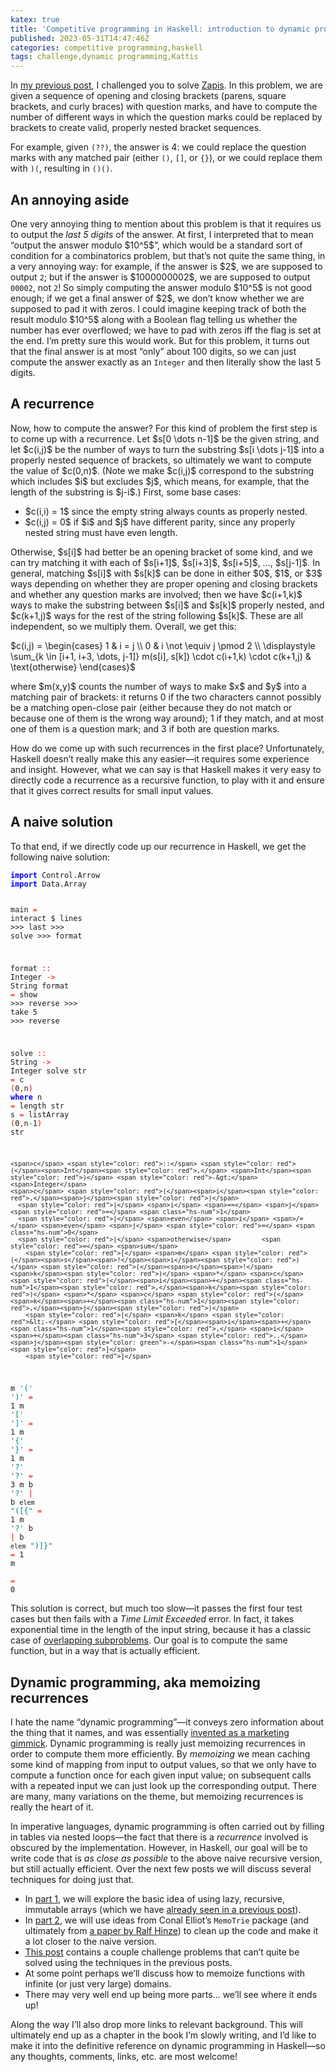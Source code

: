 ```yaml
---
katex: true
title: 'Competitive programming in Haskell: introduction to dynamic programming'
published: 2023-05-31T14:47:46Z
categories: competitive programming,haskell
tags: challenge,dynamic programming,Kattis
---
```


<p>In <a href="https://byorgey.wordpress.com/2023/05/24/competitive-programming-in-haskell-parsing-with-an-nfa/">my previous post</a>, I challenged you to solve <a href="https://open.kattis.com/problems/zapis">Zapis</a>. In this problem, we are given a sequence of opening and closing brackets (parens, square brackets, and curly braces) with question marks, and have to compute the number of different ways in which the question marks could be replaced by brackets to create valid, properly nested bracket sequences.</p>
<p>For example, given <code>(??)</code>, the answer is 4: we could replace the question marks with any matched pair (either <code>()</code>, <code>[]</code>, or <code>{}</code>), or we could replace them with <code>)(</code>, resulting in <code>()()</code>.</p>
<h2 id="an-annoying-aside">An annoying aside</h2>
<p>One very annoying thing to mention about this problem is that it requires us to output the <em>last 5 digits</em> of the answer. At first, I interpreted that to mean “output the answer modulo $10^5$”, which would be a standard sort of condition for a combinatorics problem, but that’s not quite the same thing, in a very annoying way: for example, if the answer is $2$, we are supposed to output <code>2</code>; but if the answer is $1000000002$, we are supposed to output <code>00002</code>, not <code>2</code>! So simply computing the answer modulo $10^5$ is not good enough; if we get a final answer of $2$, we don’t know whether we are supposed to pad it with zeros. I could imagine keeping track of both the result modulo $10^5$ along with a Boolean flag telling us whether the number has ever overflowed; we have to pad with zeros iff the flag is set at the end. I’m pretty sure this would work. But for this problem, it turns out that the final answer is at most “only” about 100 digits, so we can just compute the answer exactly as an <code>Integer</code> and then literally show the last 5 digits.</p>
<h2 id="a-recurrence">A recurrence</h2>
<p>Now, how to compute the answer? For this kind of problem the first step is to come up with a recurrence. Let $s[0 \dots n-1]$ be the given string, and let $c(i,j)$ be the number of ways to turn the substring $s[i \dots j-1]$ into a properly nested sequence of brackets, so ultimately we want to compute the value of $c(0,n)$. (Note we make $c(i,j)$ correspond to the substring which includes $i$ but excludes $j$, which means, for example, that the length of the substring is $j-i$.) First, some base cases:</p>
<ul>
<li>$c(i,i) = 1$ since the empty string always counts as properly nested.</li>
<li>$c(i,j) = 0$ if $i$ and $j$ have different parity, since any properly nested string must have even length.</li>
</ul>
<p>Otherwise, $s[i]$ had better be an opening bracket of some kind, and we can try matching it with each of $s[i+1]$, $s[i+3]$, $s[i+5]$, …, $s[j-1]$. In general, matching $s[i]$ with $s[k]$ can be done in either $0$, $1$, or $3$ ways depending on whether they are proper opening and closing brackets and whether any question marks are involved; then we have $c(i+1,k)$ ways to make the substring between $s[i]$ and $s[k]$ properly nested, and $c(k+1,j)$ ways for the rest of the string following $s[k]$. These are all independent, so we multiply them. Overall, we get this:</p>
<p>$c(i,j) = \begin{cases} 1 &amp; i = j \\ 0 &amp; i \not \equiv j \pmod 2 \\ \displaystyle \sum_{k \in [i+1, i+3, \dots, j-1]} m(s[i], s[k]) \cdot c(i+1,k) \cdot c(k+1,j) &amp; \text{otherwise} \end{cases}$</p>
<p>where $m(x,y)$ counts the number of ways to make $x$ and $y$ into a matching pair of brackets: it returns 0 if the two characters cannot possibly be a matching open-close pair (either because they do not match or because one of them is the wrong way around); 1 if they match, and at most one of them is a question mark; and 3 if both are question marks.</p>
<p>How do we come up with such recurrences in the first place? Unfortunately, Haskell doesn’t really make this any easier—it requires some experience and insight. However, what we can say is that Haskell makes it very easy to directly code a recurrence as a recursive function, to play with it and ensure that it gives correct results for small input values.</p>
<h2 id="a-naive-solution">A naive solution</h2>
<p>To that end, if we directly code up our recurrence in Haskell, we get the following naive solution:</p>
<pre class="sourceCode haskell"><code class="sourceCode haskell"><span style="color: blue;font-weight: bold">import</span> <span>Control.Arrow</span>
<span style="color: blue;font-weight: bold">import</span> <span>Data.Array</span>

<span>main</span> <span style="color: red">=</span> <span>interact</span> <span>$</span> <span>lines</span> <span>&gt;&gt;&gt;</span> <span>last</span> <span>&gt;&gt;&gt;</span> <span>solve</span> <span>&gt;&gt;&gt;</span> <span>format</span>

<span>format</span> <span style="color: red">::</span> <span>Integer</span> <span style="color: red">-&gt;</span> <span>String</span>
<span>format</span> <span style="color: red">=</span> <span>show</span> <span>&gt;&gt;&gt;</span> <span>reverse</span> <span>&gt;&gt;&gt;</span> <span>take</span> <span class="hs-num">5</span> <span>&gt;&gt;&gt;</span> <span>reverse</span>

<span>solve</span> <span style="color: red">::</span> <span>String</span> <span style="color: red">-&gt;</span> <span>Integer</span>
<span>solve</span> <span>str</span> <span style="color: red">=</span> <span>c</span> <span style="color: red">(</span><span class="hs-num">0</span><span style="color: red">,</span><span>n</span><span style="color: red">)</span>
  <span style="color: blue;font-weight: bold">where</span>
    <span>n</span> <span style="color: red">=</span> <span>length</span> <span>str</span>
    <span>s</span> <span style="color: red">=</span> <span>listArray</span> <span style="color: red">(</span><span class="hs-num">0</span><span style="color: red">,</span><span>n</span><span style="color: green">-</span><span class="hs-num">1</span><span style="color: red">)</span> <span>str</span>

    <span>c</span> <span style="color: red">::</span> <span style="color: red">(</span><span>Int</span><span style="color: red">,</span> <span>Int</span><span style="color: red">)</span> <span style="color: red">-&gt;</span> <span>Integer</span>
    <span>c</span> <span style="color: red">(</span><span>i</span><span style="color: red">,</span><span>j</span><span style="color: red">)</span>
      <span style="color: red">|</span> <span>i</span> <span>==</span> <span>j</span>           <span style="color: red">=</span> <span class="hs-num">1</span>
      <span style="color: red">|</span> <span>even</span> <span>i</span> <span>/=</span> <span>even</span> <span>j</span> <span style="color: red">=</span> <span class="hs-num">0</span>
      <span style="color: red">|</span> <span>otherwise</span>        <span style="color: red">=</span> <span>sum</span>
        <span style="color: red">[</span> <span>m</span> <span style="color: red">(</span><span>s</span><span>!</span><span>i</span><span style="color: red">)</span> <span style="color: red">(</span><span>s</span><span>!</span><span>k</span><span style="color: red">)</span> <span>*</span> <span>c</span> <span style="color: red">(</span><span>i</span><span>+</span><span class="hs-num">1</span><span style="color: red">,</span><span>k</span><span style="color: red">)</span> <span>*</span> <span>c</span> <span style="color: red">(</span><span>k</span><span>+</span><span class="hs-num">1</span><span style="color: red">,</span><span>j</span><span style="color: red">)</span>
        <span style="color: red">|</span> <span>k</span> <span style="color: red">&lt;-</span> <span style="color: red">[</span><span>i</span><span>+</span><span class="hs-num">1</span><span style="color: red">,</span> <span>i</span><span>+</span><span class="hs-num">3</span> <span style="color: red">..</span> <span>j</span><span style="color: green">-</span><span class="hs-num">1</span><span style="color: red">]</span>
        <span style="color: red">]</span>

<span>m</span> <span style="color: teal">'('</span> <span style="color: teal">')'</span>                <span style="color: red">=</span> <span class="hs-num">1</span>
<span>m</span> <span style="color: teal">'['</span> <span style="color: teal">']'</span>                <span style="color: red">=</span> <span class="hs-num">1</span>
<span>m</span> <span style="color: teal">'{'</span> <span style="color: teal">'}'</span>                <span style="color: red">=</span> <span class="hs-num">1</span>
<span>m</span> <span style="color: teal">'?'</span> <span style="color: teal">'?'</span>                <span style="color: red">=</span> <span class="hs-num">3</span>
<span>m</span> <span>b</span> <span style="color: teal">'?'</span> <span style="color: red">|</span> <span>b</span> <span>`elem`</span> <span style="color: teal">"([{"</span> <span style="color: red">=</span> <span class="hs-num">1</span>
<span>m</span> <span style="color: teal">'?'</span> <span>b</span> <span style="color: red">|</span> <span>b</span> <span>`elem`</span> <span style="color: teal">")]}"</span> <span style="color: red">=</span> <span class="hs-num">1</span>
<span>m</span> <span style="color: blue;font-weight: bold">_</span> <span style="color: blue;font-weight: bold">_</span>                    <span style="color: red">=</span> <span class="hs-num">0</span></code></pre>
<p>This solution is correct, but much too slow—it passes the first four test cases but then fails with a <em>Time Limit Exceeded</em> error. In fact, it takes exponential time in the length of the input string, because it has a classic case of <a href="https://en.wikipedia.org/wiki/Overlapping_subproblems">overlapping subproblems</a>. Our goal is to compute the same function, but in a way that is actually efficient.</p>
<h2 id="dynamic-programming-aka-memoizing-recurrences">Dynamic programming, aka memoizing recurrences</h2>
<p>I hate the name “dynamic programming”—it conveys zero information about the thing that it names, and was essentially <a href="https://www.linkedin.com/pulse/origins-name-dynamic-programming-ashwin-rao/">invented as a marketing gimmick</a>. Dynamic programming is really just memoizing recurrences in order to compute them more efficiently. By <em>memoizing</em> we mean caching some kind of mapping from input to output values, so that we only have to compute a function once for each given input value; on subsequent calls with a repeated input we can just look up the corresponding output. There are many, many variations on the theme, but memoizing recurrences is really the heart of it.</p>
<p>In imperative languages, dynamic programming is often carried out by filling in tables via nested loops—the fact that there is a <em>recurrence</em> involved is obscured by the implementation. However, in Haskell, our goal will be to write code that is <em>as close as possible</em> to the above naive recursive version, but still actually efficient. Over the next few posts we will discuss several techniques for doing just that.</p>
<ul>
<li>In <a href="https://byorgey.wordpress.com/2023/06/02/dynamic-programming-in-haskell-lazy-immutable-arrays/">part 1</a>, we will explore the basic idea of using lazy, recursive, immutable arrays (which we have <a href="https://byorgey.wordpress.com/2023/04/11/competitive-programming-in-haskell-topsort-via-laziness/">already seen in a previous post</a>).</li>
<li>In <a href="https://byorgey.wordpress.com/2023/06/06/dynamic-programming-in-haskell-automatic-memoization/">part 2</a>, we will use ideas from Conal Elliot’s <code>MemoTrie</code> package (and ultimately from <a href="https://citeseerx.ist.psu.edu/doc/10.1.1.43.3272">a paper by Ralf Hinze</a>) to clean up the code and make it a lot closer to the naive version.</li>
<li><a href="https://byorgey.wordpress.com/2023/06/20/competitive-programming-in-haskell-two-more-dp-challenges/">This post</a> contains a couple challenge problems that can’t quite be solved using the techniques in the previous posts.</li>
<li>At some point perhaps we’ll discuss how to memoize functions with infinite (or just very large) domains.</li>
<li>There may very well end up being more parts… we’ll see where it ends up!</li>
</ul>
<p>Along the way I’ll also drop more links to relevant background. This will ultimately end up as a chapter in the book I’m slowly writing, and I’d like to make it into the definitive reference on dynamic programming in Haskell—so any thoughts, comments, links, etc. are most welcome!</p>

